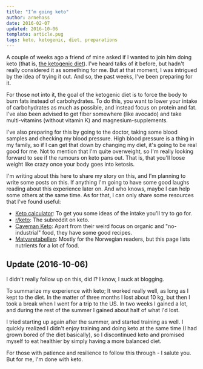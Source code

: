 ```yaml
---
title: "I’m going keto"
author: arnehass
date: 2016-02-07
updated: 2016-10-06
template: article.pug
tags: keto, ketogenic, diet, preparations
---
```


A couple of weeks ago a friend of mine asked if I wanted to join him doing keto (that is, [the ketogenic diet](https://en.wikipedia.org/wiki/Ketogenic_diet)). I've heard talks of it before, but hadn't really considered it as something for me. But at that moment, I was intrigued by the idea of trying it out. And so, the past weeks, I've been preparing for it.

<span class="more"></span>

For those not into it, the goal of the ketogenic diet is to force the body to burn fats instead of carbohydrates. To do this, you want to lower your intake of carbohydrates as much as possible, and instead focus on protein and fat. I've also been advised to get fiber somewhere (like avocado) and take multi-vitamins (without vitamin K) and magnesium-supplements.

I've also preparing for this by going to the doctor, taking some blood samples and checking my blood pressure. High blood pressure is a thing in my family, so if I can get that down by changing my diet, it's going to be real good for me. Not to mention that I'm quite overweight, so I'm really looking forward to see if the rumours on keto pans out. That is, that you'll loose weight like crazy once your body goes into ketosis.

I'm writing about this here to share my story on this, and I'm planning to write some posts on this. If anything I'm going to have some good laughs reading about this experience later on. And who knows, maybe I can help some others at the same time. As for that, I can only share some resources that I've found useful:

* [Keto calculator](http://keto-calculator.ankerl.com/): To get you some ideas of the intake you'll try to go for.
* [r/keto](https://www.reddit.com/r/keto): The subreddit on keto.
* [Caveman Keto](http://cavemanketo.com/): Apart from their weird focus on organic and "no-industrial" food, they have some good recipes.
* [Matvaretabellen](http://www.matvaretabellen.no/): Mostly for the Norwegian readers, but this page lists nutrients for a lot of food.

## Update (2016-10-06)

I didn't really follow up on this, did I? I know, I suck at blogging.

To summarize my experience with keto; It worked really well, as long as I kept to the diet. In the matter of three months I lost about 10 kg, but then I took a break when I went for a trip to the US. In two weeks I gained a lot, and during the rest of the summer I gained about half of what I'd lost.

I tried starting up again after the summer, and started training as well. I quickly realized I didn't enjoy training and doing keto at the same time (I had grown bored of the diet basically), so I discontinued keto and promised myself to eat healthier by simply having a more balanced diet.

For those with patience and resilience to follow this through - I salute you. But for me, I'm done with keto.
